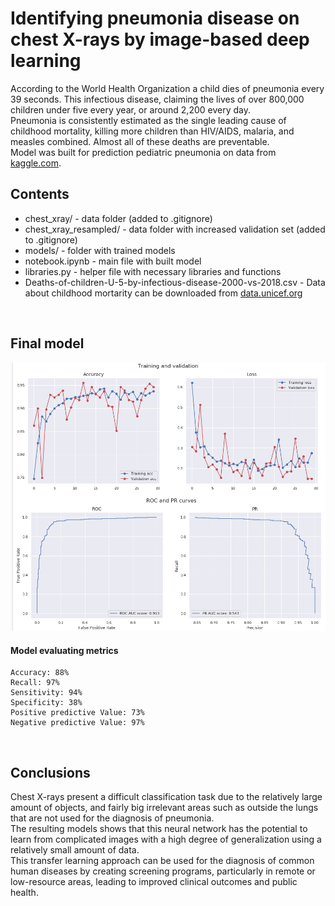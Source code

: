
# Identifying pneumonia disease on chest X-rays by image-based deep learning

According to the World Health Organization а child dies of pneumonia every 39 seconds. This infectious disease, claiming the lives of over 800,000 children under five every year, or around 2,200 every day.<br>
Pneumonia is consistently estimated as the single leading cause of childhood mortality, killing more children than HIV/AIDS, malaria, and measles combined. Almost all of these deaths are preventable.<br>
Model was built for prediction pediatric pneumonia on data from <a href="https://www.kaggle.com/paultimothymooney/chest-xray-pneumonia" target="_blank">kaggle.com</a>.

## Contents
  * chest_xray/ - data folder (added to .gitignore)
  * chest_xray_resampled/ - data folder with increased validation set (added to .gitignore)
  * models/ - folder with trained models
  * notebook.ipynb - main file with built model
  * libraries.py - helper file with necessary libraries and functions
  * Deaths-of-children-U-5-by-infectious-disease-2000-vs-2018.csv - Data about childhood mortarity can be downloaded from <a href="https://data.unicef.org/topic/child-health/pneumonia/" target="_blank">data.unicef.org</a>
<br>

## Final model
<img src="model_results.png">

#### Model evaluating metrics 
    Accuracy: 88%
    Recall: 97%
    Sensitivity: 94%
    Specificity: 38%
    Positive predictive Value: 73%
    Negative predictive Value: 97%
<br>

## Conclusions

Chest X-rays present a difficult classification task due to the relatively large amount of objects, and fairly big irrelevant areas such as outside the lungs that are not used for the diagnosis of pneumonia.<br>
The resulting models shows that this neural network has the potential to learn from complicated images with a high degree of generalization using a relatively small amount of data.<br>
This transfer learning approach can be used for the diagnosis of common human diseases by creating screening programs, particularly in remote or low-resource areas, leading to improved clinical outcomes and public health.<br>
<br>